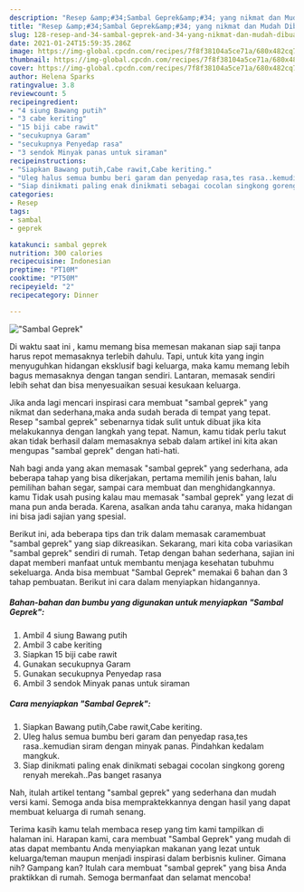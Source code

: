 ```yaml
---
description: "Resep &amp;#34;Sambal Geprek&amp;#34; yang nikmat dan Mudah Dibuat"
title: "Resep &amp;#34;Sambal Geprek&amp;#34; yang nikmat dan Mudah Dibuat"
slug: 128-resep-and-34-sambal-geprek-and-34-yang-nikmat-dan-mudah-dibuat
date: 2021-01-24T15:59:35.286Z
image: https://img-global.cpcdn.com/recipes/7f8f38104a5ce71a/680x482cq70/sambal-geprek-foto-resep-utama.jpg
thumbnail: https://img-global.cpcdn.com/recipes/7f8f38104a5ce71a/680x482cq70/sambal-geprek-foto-resep-utama.jpg
cover: https://img-global.cpcdn.com/recipes/7f8f38104a5ce71a/680x482cq70/sambal-geprek-foto-resep-utama.jpg
author: Helena Sparks
ratingvalue: 3.8
reviewcount: 5
recipeingredient:
- "4 siung Bawang putih"
- "3 cabe keriting"
- "15 biji cabe rawit"
- "secukupnya Garam"
- "secukupnya Penyedap rasa"
- "3 sendok Minyak panas untuk siraman"
recipeinstructions:
- "Siapkan Bawang putih,Cabe rawit,Cabe keriting."
- "Uleg halus semua bumbu beri garam dan penyedap rasa,tes rasa..kemudian siram dengan minyak panas. Pindahkan kedalam mangkuk."
- "Siap dinikmati paling enak dinikmati sebagai cocolan singkong goreng renyah merekah..Pas banget rasanya"
categories:
- Resep
tags:
- sambal
- geprek

katakunci: sambal geprek 
nutrition: 300 calories
recipecuisine: Indonesian
preptime: "PT10M"
cooktime: "PT50M"
recipeyield: "2"
recipecategory: Dinner

---
```



![&#34;Sambal Geprek&#34;](https://img-global.cpcdn.com/recipes/7f8f38104a5ce71a/680x482cq70/sambal-geprek-foto-resep-utama.jpg)

Di waktu  saat ini , kamu memang bisa memesan makanan siap saji tanpa harus repot memasaknya terlebih dahulu. Tapi, untuk kita yang ingin menyuguhkan hidangan eksklusif bagi keluarga, maka kamu memang lebih bagus memasaknya dengan tangan sendiri. Lantaran, memasak sendiri lebih sehat dan bisa menyesuaikan sesuai kesukaan keluarga.

Jika anda lagi mencari inspirasi cara membuat &#34;sambal geprek&#34; yang nikmat dan sederhana,maka anda sudah berada di tempat yang tepat. Resep &#34;sambal geprek&#34;  sebenarnya tidak sulit untuk dibuat jika kita melakukannya dengan langkah yang tepat. Namun, kamu tidak perlu takut akan tidak berhasil dalam memasaknya 
sebab dalam artikel ini kita akan mengupas &#34;sambal geprek&#34; dengan hati-hati.  



Nah bagi anda yang akan memasak &#34;sambal geprek&#34; yang sederhana, ada beberapa tahap yang bisa dikerjakan, pertama memilih jenis bahan, lalu pemilihan bahan segar, sampai cara membuat dan menghidangkannya. kamu Tidak usah pusing kalau mau memasak &#34;sambal geprek&#34; yang lezat di mana pun anda berada. Karena, asalkan anda  tahu caranya, maka hidangan ini bisa jadi sajian yang spesial.

Berikut ini, ada beberapa tips dan trik dalam memasak caramembuat &#34;sambal geprek&#34; yang siap dikreasikan. Sekarang, mari kita coba variasikan &#34;sambal geprek&#34; sendiri di rumah. Tetap dengan bahan sederhana, sajian ini dapat memberi manfaat untuk membantu menjaga kesehatan tubuhmu sekeluarga. Anda bisa membuat &#34;Sambal Geprek&#34; memakai 6 bahan dan 3 tahap pembuatan. Berikut ini cara dalam menyiapkan hidangannya.

<!--inarticleads1-->

##### Bahan-bahan dan bumbu yang digunakan untuk menyiapkan &#34;Sambal Geprek&#34;:

1. Ambil 4 siung Bawang putih
1. Ambil 3 cabe keriting
1. Siapkan 15 biji cabe rawit
1. Gunakan secukupnya Garam
1. Gunakan secukupnya Penyedap rasa
1. Ambil 3 sendok Minyak panas untuk siraman




<!--inarticleads2-->

##### Cara menyiapkan &#34;Sambal Geprek&#34;:

1. Siapkan Bawang putih,Cabe rawit,Cabe keriting.
1. Uleg halus semua bumbu beri garam dan penyedap rasa,tes rasa..kemudian siram dengan minyak panas. Pindahkan kedalam mangkuk.
1. Siap dinikmati paling enak dinikmati sebagai cocolan singkong goreng renyah merekah..Pas banget rasanya




Nah, itulah artikel tentang  &#34;sambal geprek&#34;  yang sederhana dan mudah versi kami. Semoga anda bisa mempraktekkannya dengan hasil yang dapat membuat keluarga di rumah senang. 

Terima kasih kamu telah membaca resep yang tim kami tampilkan di halaman ini. Harapan kami, cara membuat  &#34;Sambal Geprek&#34; yang mudah di atas dapat membantu Anda menyiapkan makanan yang lezat untuk keluarga/teman maupun menjadi inspirasi dalam berbisnis kuliner. Gimana nih? Gampang kan? Itulah cara membuat &#34;sambal geprek&#34; yang bisa Anda praktikkan di rumah. Semoga bermanfaat dan selamat mencoba!

